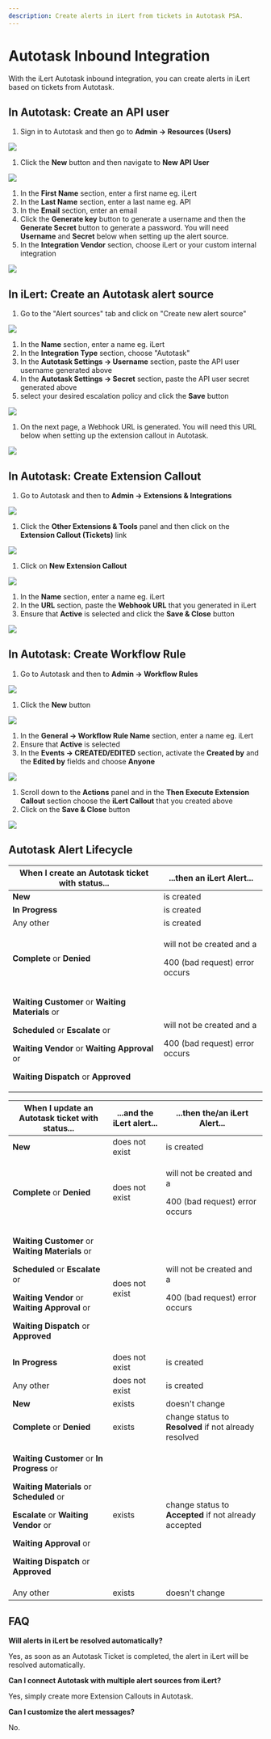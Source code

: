 ```yaml
---
description: Create alerts in iLert from tickets in Autotask PSA.
---
```


# Autotask Inbound Integration

With the iLert Autotask inbound integration, you can create alerts in iLert based on tickets from Autotask.

## In Autotask: Create an API user <a href="create-api-user" id="create-api-user"></a>

1. Sign in to Autotask and then go to **Admin -> Resources (Users)**

![](<../../.gitbook/assets/autotask1 (1).png>)

1. Click the **New** button and then navigate to **New API User**

![](<../../.gitbook/assets/autotask2 (1).png>)

1. In the **First Name** section, enter a first name eg. iLert
2. In the **Last Name** section, enter a last name eg. API
3. In the **Email** section, enter an email
4. Click the **Generate key** button to generate a username and then the **Generate Secret** button to generate a password. You will need **Username** and **Secret** below when setting up the alert source.
5. In the **Integration Vendor** section, choose iLert or your custom internal integration

![](<../../.gitbook/assets/autotask3 (3).png>)

## In iLert: Create an Autotask alert source <a href="create-alert-source" id="create-alert-source"></a>

1. Go to the "Alert sources" tab and click on "Create new alert source"

![](<../../.gitbook/assets/autotask4 (1).png>)

1. In the **Name** section, enter a name eg. iLert
2. In the **Integration Type** section, choose "Autotask"
3. In the **Autotask Settings -> Username** section, paste the API user username generated above
4. In the **Autotask Settings -> Secret** section, paste the API user secret generated above
5. select your desired escalation policy and click the **Save** button

![](<../../.gitbook/assets/iLert (2).png>)

1. On the next page, a Webhook URL is generated. You will need this URL below when setting up the extension callout in Autotask.

![](<../../.gitbook/assets/autotask6 (1).png>)

## In Autotask: Create Extension Callout <a href="create-extension-callout" id="create-extension-callout"></a>

1. Go to Autotask and then to **Admin -> Extensions & Integrations**

![](<../../.gitbook/assets/autotask7 (2).png>)

1. Click the **Other Extensions & Tools** panel and then click on the **Extension Callout (Tickets)** link

![](<../../.gitbook/assets/autotask8 (2).png>)

1. Click on **New Extension Callout** 

![](<../../.gitbook/assets/autotask9 (1).png>)

1. In the **Name** section, enter a name eg. iLert
2. In the **URL** section, paste the **Webhook URL** that you generated in iLert
3. Ensure that **Active** is selected and click the **Save & Close** button

![](<../../.gitbook/assets/autotask10 (2).png>)

## In Autotask: Create Workflow Rule <a href="create-workflow-rule" id="create-workflow-rule"></a>

1. Go to Autotask and then to **Admin -> Workflow Rules**

![](<../../.gitbook/assets/autotask11 (2).png>)

1. Click the **New** button

![](<../../.gitbook/assets/autotask12 (1).png>)

1. In the **General -> Workflow Rule Name** section, enter a name eg. iLert
2. Ensure that **Active** is selected
3. In the **Events -> CREATED/EDITED** section, activate the **Created by** and the **Edited by** fields and choose **Anyone**

![](<../../.gitbook/assets/autotask13 (1).png>)

1. Scroll down to the **Actions** panel and in the **Then Execute Extension Callout** section choose the **iLert Callout** that you created above
2. Click on the **Save & Close** button

![](<../../.gitbook/assets/autotask14 (1).png>)

## Autotask Alert Lifecycle

| When I create an Autotask ticket with status...                                                                                                                                                                                                                                                       | ...then an iLert Alert...                                             |
| ----------------------------------------------------------------------------------------------------------------------------------------------------------------------------------------------------------------------------------------------------------------------------------------------------- | --------------------------------------------------------------------- |
| **New**                                                                                                                                                                                                                                                                                               | is created                                                            |
| **In Progress**                                                                                                                                                                                                                                                                                       | is created                                                            |
| Any other                                                                                                                                                                                                                                                                                             | is created                                                            |
| **Complete** or **Denied**                                                                                                                                                                                                                                                                            | <p>will not be created and a</p><p>400 (bad request) error occurs</p> |
| <p><strong>Waiting Customer</strong> or <strong>Waiting Materials</strong> or</p><p><strong>Scheduled</strong> or <strong>Escalate</strong> or</p><p><strong>Waiting Vendor</strong> or <strong>Waiting Approval</strong> or</p><p><strong>Waiting Dispatch</strong> or <strong>Approved</strong></p> | <p>will not be created and a</p><p>400 (bad request) error occurs</p> |

| When I update an Autotask ticket with status...                                                                                                                                                                                                                                                                                             | ...and the iLert alert... | ...then the/an iLert Alert...                                         |
| ------------------------------------------------------------------------------------------------------------------------------------------------------------------------------------------------------------------------------------------------------------------------------------------------------------------------------------------- | ------------------------- | --------------------------------------------------------------------- |
| **New**                                                                                                                                                                                                                                                                                                                                     | does not exist            | is created                                                            |
| **Complete** or **Denied**                                                                                                                                                                                                                                                                                                                  | does not exist            | <p>will not be created and a</p><p>400 (bad request) error occurs</p> |
| <p><strong>Waiting Customer</strong> or <strong>Waiting Materials</strong> or</p><p><strong>Scheduled</strong> or <strong>Escalate</strong> or</p><p><strong>Waiting Vendor</strong> or <strong>Waiting Approval</strong> or</p><p><strong>Waiting Dispatch</strong> or <strong>Approved</strong></p>                                       | does not exist            | <p>will not be created and a</p><p>400 (bad request) error occurs</p> |
| **In Progress**                                                                                                                                                                                                                                                                                                                             | does not exist            | is created                                                            |
| Any other                                                                                                                                                                                                                                                                                                                                   | does not exist            | is created                                                            |
| **New**                                                                                                                                                                                                                                                                                                                                     | exists                    | doesn't change                                                        |
| **Complete** or **Denied**                                                                                                                                                                                                                                                                                                                  | exists                    | change status to **Resolved** if not already resolved                 |
| <p><strong>Waiting Customer</strong> or <strong>In Progress</strong> or</p><p><strong>Waiting Materials</strong> or <strong>Scheduled</strong> or</p><p><strong>Escalate</strong> or <strong>Waiting Vendor</strong> or</p><p><strong>Waiting Approval</strong> or</p><p><strong>Waiting Dispatch</strong> or <strong>Approved</strong></p> | exists                    | change status to **Accepted** if not already accepted                 |
| Any other                                                                                                                                                                                                                                                                                                                                   | exists                    | doesn't change                                                        |

## FAQ <a href="faq" id="faq"></a>

**Will alerts in iLert be resolved automatically?**

Yes, as soon as an Autotask Ticket is completed, the alert in iLert will be resolved automatically.

**Can I connect Autotask with multiple alert sources from iLert?**

Yes, simply create more Extension Callouts in Autotask.

**Can I customize the alert messages?**

No.
